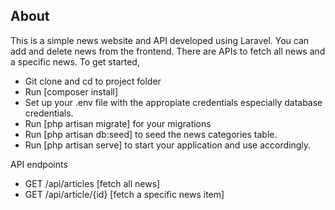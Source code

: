 

## About 

This is a simple news website and API developed using Laravel. You can add and delete news from the frontend. There are APIs to fetch all news and a specific news.  To get started,

- Git clone and cd to project folder
- Run [composer install]
- Set up your .env file with the appropiate credentials especially database credentials.
- Run [php artisan migrate] for your migrations
- Run [php artisan db:seed] to seed the news categories table. 
- Run [php artisan serve] to start your application and use accordingly.

API endpoints

- GET /api/articles [fetch all news]
- GET /api/article/{id} [fetch a specific news item]


